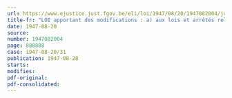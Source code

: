 ```yaml
---
url: https://www.ejustice.just.fgov.be/eli/loi/1947/08/20/1947082004/justel
title-fr: "LOI apportant des modifications : a) aux lois et arrêtés relatifs aux impôts sur les revenus et à la contribution nationale de crise; b) aux lois et arrêtés relatifs aux taxes spéciales assimilées aux impôts directs"
date: 1947-08-20
source:
number: 1947082004
page: 888888
case: 1947-08-20/31
publication: 1947-08-28
starts:
modifies:
pdf-original:
pdf-consolidated:
---
```



